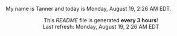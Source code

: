 My name is Tanner and today is Monday, August 19, 2:26 AM EDT.

<p align="center">This <i>README</i> file is generated <b>every 3 hours</b>!</br>Last refresh: Monday, August 19, 2:26 AM EDT<br /></p>
